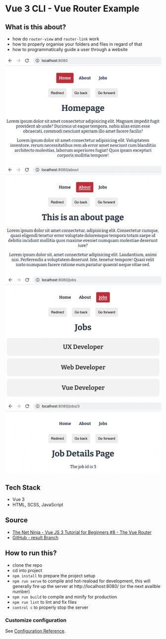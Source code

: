 # Vue 3 CLI - Vue Router Example

## What is this about?
- how do `router-view` and `router-link` work
- how to properly organise your folders and files in regard of that
- how to programmatically guide a user through a website

![router-1](./src/assets/screenshots/vue3-router-1.png)
![router-2](./src/assets/screenshots/vue3-router-2.png)
![router-3](./src/assets/screenshots/vue3-router-3.png)
![router-4](./src/assets/screenshots/vue3-router-4.png)

## Tech Stack
- Vue 3
- HTML, SCSS, JavaScript

## Source
- [The Net Ninja - Vue JS 3 Tutorial for Beginners #8 - The Vue Router](https://www.youtube.com/watch?v=juocv4AtrHo&list=PL4cUxeGkcC9hYYGbV60Vq3IXYNfDk8At1&index=8)
- [GitHub - result Branch](https://github.com/iamshaunjp/Vue-3-Firebase/tree/lesson-56)

## How to run this?
- clone the repo
- cd into project
- `npm install` to prepare the project setup
- `npm run serve` to compile and hot-reaload for development, this will generally fire up the server at http://localhost:8080/ (or the next availble number)
- `npm run build` to compile and minify for production
- `npm run lint` to lint and fix files
- `control c` to properly stop the server

### Customize configuration
See [Configuration Reference](https://cli.vuejs.org/config/).
